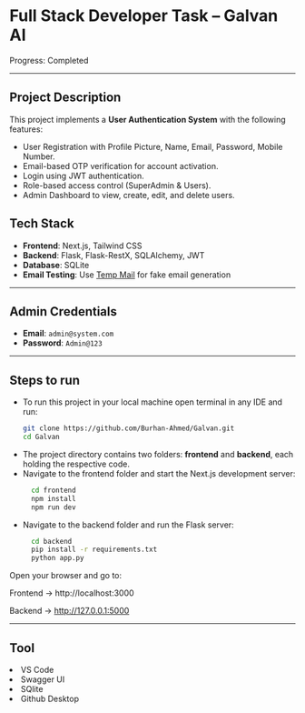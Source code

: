 # Full Stack Developer Task – Galvan AI

Progress: Completed
<hr />

## Project Description
This project implements a **User Authentication System** with the following features:
- User Registration with Profile Picture, Name, Email, Password, Mobile Number.
- Email-based OTP verification for account activation.
- Login using JWT authentication.
- Role-based access control (SuperAdmin & Users).
- Admin Dashboard to view, create, edit, and delete users.

## Tech Stack

- **Frontend**: Next.js, Tailwind CSS  
- **Backend**: Flask, Flask-RestX, SQLAlchemy, JWT  
- **Database**: SQLite  
- **Email Testing**: Use [Temp Mail](https://temp-mail.io/en) for fake email generation  

---

## Admin Credentials

- **Email**: `admin@system.com`  
- **Password**: `Admin@123`  

<hr />

## Steps to run
- To run this project in your local machine open terminal in any IDE and run:
  ```bash 
  git clone https://github.com/Burhan-Ahmed/Galvan.git
  cd Galvan

- The project directory contains two folders: **frontend** and **backend**, each holding the respective code.
- Navigate to the frontend folder and start the Next.js development server:
  ```bash
    cd frontend
    npm install
    npm run dev
- Navigate to the backend folder and run the Flask server:
  ```bash
    cd backend
    pip install -r requirements.txt 
    python app.py

Open your browser and go to:

Frontend → http://localhost:3000

Backend → http://127.0.0.1:5000

<hr /> 

## Tool
<li>VS Code</li>
<li>   Swagger UI </li>
<li>  SQlite  </li>
<li> Github Desktop   </li>



